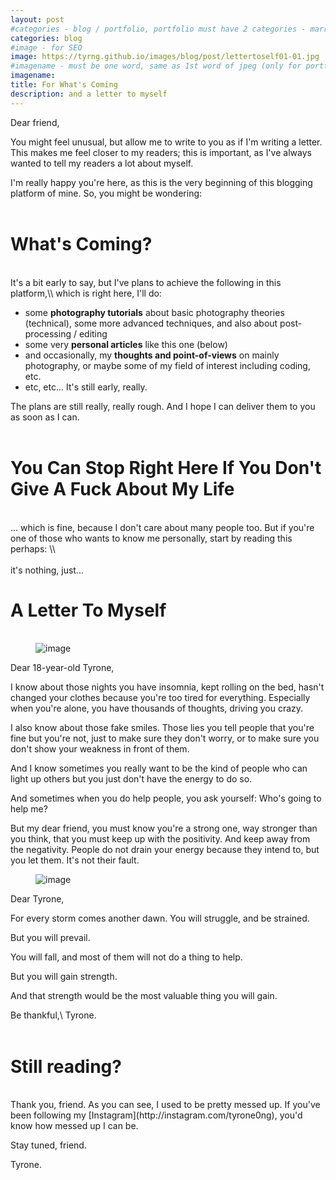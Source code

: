 ```yaml
---
layout: post
#categories - blog / portfolio, portfolio must have 2 categories - marriage / graduations / events
categories: blog
#image - for SEO
image: https://tyrng.github.io/images/blog/post/lettertoself01-01.jpg
#imagename - must be one word, same as 1st word of jpeg (only for portfolio)
imagename:
title: For What's Coming
description: and a letter to myself
---
```

Dear friend,

You might feel unusual, but allow me to write to you as if I'm writing a letter. This makes me feel closer to my readers; this is important, as I've always wanted to tell my readers a lot about myself.

I'm really happy you're here, as this is the very beginning of this blogging platform of mine. So, you might be wondering:
<br><br>

What's Coming?
=============
<br>
It's a bit early to say, but I've plans to achieve the following in this platform,\\
which is right here, I'll do:

* some <b>photography tutorials</b> about basic photography theories (technical), some more advanced techniques, and also about post-processing / editing
* some very <b>personal articles</b> like this one (below)
* and occasionally, my <b>thoughts and point-of-views</b> on mainly photography, or maybe some of my field of interest including coding, etc.
* etc, etc... It's still early, really.

The plans are still really, really rough. And I hope I can deliver them to you as soon as I can.
<br><br>

You Can Stop Right Here If You Don't Give A Fuck About My Life
=============
<br>
... which is fine, because I don't care about many people too. But if you're one of those who wants to know me personally, start by reading this perhaps: \\
<br><br>
it's nothing, just...

A Letter To Myself
=============
<figure><br><div class="12u"><span class="image fit"><img src="https://tyrng.github.io/images/blog/post/lettertoself01-01.jpg" alt="image" /></span></div></figure>

Dear 18-year-old Tyrone,

I know about those nights you have insomnia, kept rolling on the bed, hasn't changed your clothes because you're too tired for everything. Especially when you're alone, you have thousands of thoughts, driving you crazy.

I also know about those fake smiles. Those lies you tell people that you're fine but you're not, just to make sure they don't worry, or to make sure you don't show your weakness in front of them.

And I know sometimes you really want to be the kind of people who can light up others but you just don't have the energy to do so.

And sometimes when you do help people, you ask yourself: Who's going to help me?

But my dear friend, you must know you're a strong one, way stronger than you think, that you must keep up with the positivity. And keep away from the negativity. People do not drain your energy because they intend to, but you let them. It's not their fault.

<figure><div class="12u"><span class="image fit"><img src="https://tyrng.github.io/images/blog/post/lettertoself01-02.jpg" alt="image" /></span></div></figure>

Dear Tyrone,

For every storm comes another dawn. You will struggle, and be strained.

But you will prevail.

You will fall, and most of them will not do a thing to help.

But you will gain strength.

And that strength would be the most valuable thing you will gain.

Be thankful,\\
Tyrone.
<br><br>

Still reading?
=============

<br>
Thank you, friend. As you can see, I used to be pretty messed up. If you've been following my [Instagram](http://instagram.com/tyrone0ng), you'd know how messed up I can be.

Stay tuned, friend.

Tyrone.
